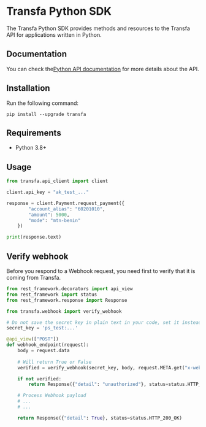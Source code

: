 # Transfa Python SDK

The Transfa Python SDK provides methods and resources to the Transfa API for applications written in Python. 

## Documentation

You can check the[Python API documentation](https://docs.transfapp.com/sdk/python/) for more details about the API. 

## Installation

Run the following command:

```shell
pip install --upgrade transfa
```

## Requirements
- Python 3.8+ 

## Usage

```python
from transfa.api_client import client

client.api_key = "ak_test_..."

response = client.Payment.request_payment({
        "account_alias": "60201010",
        "amount": 5000,
        "mode": "mtn-benin"
    })

print(response.text)
```

## Verify webhook

Before you respond to a Webhook request, you need first to verify that it is coming from Transfa.

```python
from rest_framework.decorators import api_view
from rest_framework import status
from rest_framework.response import Response

from transfa.webhook import verify_webhook

# Do not save the secret key in plain text in your code, set it instead as an environment variable.
secret_key = 'ps_test:...'

@api_view(["POST"])
def webhook_endpoint(request):
    body = request.data
    
    # Will return True or False
    verified = verify_webhook(secret_key, body, request.META.get("x-webhook-optimus-signature"))

    if not verified:
        return Response({"detail": "unauthorized"}, status=status.HTTP_401_UNAUTHORIZED)

    # Process Webhook payload
    # ...
    # ...

    return Response({"detail": True}, status=status.HTTP_200_OK)
```